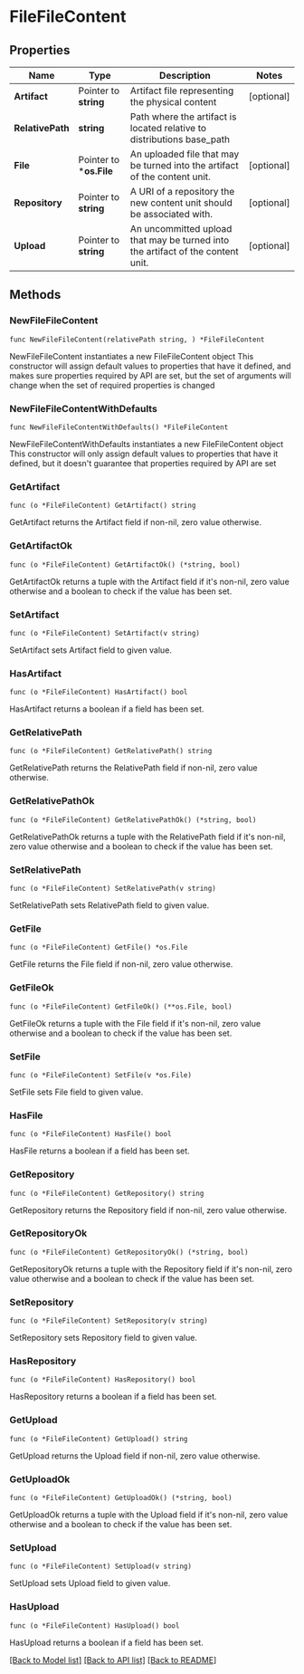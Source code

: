# FileFileContent

## Properties

Name | Type | Description | Notes
------------ | ------------- | ------------- | -------------
**Artifact** | Pointer to **string** | Artifact file representing the physical content | [optional] 
**RelativePath** | **string** | Path where the artifact is located relative to distributions base_path | 
**File** | Pointer to ***os.File** | An uploaded file that may be turned into the artifact of the content unit. | [optional] 
**Repository** | Pointer to **string** | A URI of a repository the new content unit should be associated with. | [optional] 
**Upload** | Pointer to **string** | An uncommitted upload that may be turned into the artifact of the content unit. | [optional] 

## Methods

### NewFileFileContent

`func NewFileFileContent(relativePath string, ) *FileFileContent`

NewFileFileContent instantiates a new FileFileContent object
This constructor will assign default values to properties that have it defined,
and makes sure properties required by API are set, but the set of arguments
will change when the set of required properties is changed

### NewFileFileContentWithDefaults

`func NewFileFileContentWithDefaults() *FileFileContent`

NewFileFileContentWithDefaults instantiates a new FileFileContent object
This constructor will only assign default values to properties that have it defined,
but it doesn't guarantee that properties required by API are set

### GetArtifact

`func (o *FileFileContent) GetArtifact() string`

GetArtifact returns the Artifact field if non-nil, zero value otherwise.

### GetArtifactOk

`func (o *FileFileContent) GetArtifactOk() (*string, bool)`

GetArtifactOk returns a tuple with the Artifact field if it's non-nil, zero value otherwise
and a boolean to check if the value has been set.

### SetArtifact

`func (o *FileFileContent) SetArtifact(v string)`

SetArtifact sets Artifact field to given value.

### HasArtifact

`func (o *FileFileContent) HasArtifact() bool`

HasArtifact returns a boolean if a field has been set.

### GetRelativePath

`func (o *FileFileContent) GetRelativePath() string`

GetRelativePath returns the RelativePath field if non-nil, zero value otherwise.

### GetRelativePathOk

`func (o *FileFileContent) GetRelativePathOk() (*string, bool)`

GetRelativePathOk returns a tuple with the RelativePath field if it's non-nil, zero value otherwise
and a boolean to check if the value has been set.

### SetRelativePath

`func (o *FileFileContent) SetRelativePath(v string)`

SetRelativePath sets RelativePath field to given value.


### GetFile

`func (o *FileFileContent) GetFile() *os.File`

GetFile returns the File field if non-nil, zero value otherwise.

### GetFileOk

`func (o *FileFileContent) GetFileOk() (**os.File, bool)`

GetFileOk returns a tuple with the File field if it's non-nil, zero value otherwise
and a boolean to check if the value has been set.

### SetFile

`func (o *FileFileContent) SetFile(v *os.File)`

SetFile sets File field to given value.

### HasFile

`func (o *FileFileContent) HasFile() bool`

HasFile returns a boolean if a field has been set.

### GetRepository

`func (o *FileFileContent) GetRepository() string`

GetRepository returns the Repository field if non-nil, zero value otherwise.

### GetRepositoryOk

`func (o *FileFileContent) GetRepositoryOk() (*string, bool)`

GetRepositoryOk returns a tuple with the Repository field if it's non-nil, zero value otherwise
and a boolean to check if the value has been set.

### SetRepository

`func (o *FileFileContent) SetRepository(v string)`

SetRepository sets Repository field to given value.

### HasRepository

`func (o *FileFileContent) HasRepository() bool`

HasRepository returns a boolean if a field has been set.

### GetUpload

`func (o *FileFileContent) GetUpload() string`

GetUpload returns the Upload field if non-nil, zero value otherwise.

### GetUploadOk

`func (o *FileFileContent) GetUploadOk() (*string, bool)`

GetUploadOk returns a tuple with the Upload field if it's non-nil, zero value otherwise
and a boolean to check if the value has been set.

### SetUpload

`func (o *FileFileContent) SetUpload(v string)`

SetUpload sets Upload field to given value.

### HasUpload

`func (o *FileFileContent) HasUpload() bool`

HasUpload returns a boolean if a field has been set.


[[Back to Model list]](../README.md#documentation-for-models) [[Back to API list]](../README.md#documentation-for-api-endpoints) [[Back to README]](../README.md)


